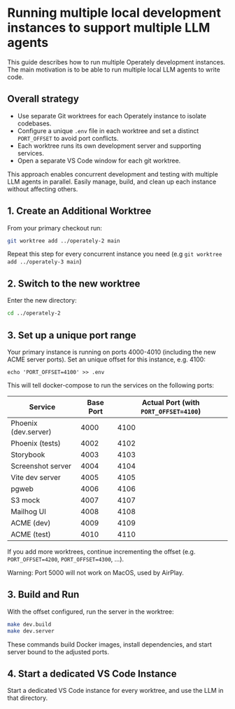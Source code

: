# Running multiple local development instances to support multiple LLM agents

This guide describes how to run multiple Operately development instances.
The main motivation is to be able to run multiple local LLM agents to write code.

## Overall strategy

- Use separate Git worktrees for each Operately instance to isolate codebases.
- Configure a unique `.env` file in each worktree and set a distinct `PORT_OFFSET` to avoid port conflicts.
- Each worktree runs its own development server and supporting services.
- Open a separate VS Code window for each git worktree.

This approach enables concurrent development and testing with multiple
LLM agents in parallel. Easily manage, build, and clean up each instance
without affecting others.

## 1. Create an Additional Worktree

From your primary checkout run:

```bash
git worktree add ../operately-2 main
```

Repeat this step for every concurrent instance you need (e.g `git worktree add ../operately-3 main`)

## 2. Switch to the new worktree

Enter the new directory:

```bash
cd ../operately-2
```

## 3. Set up a unique port range

Your primary instance is running on ports 4000-4010 (including the new ACME server ports). Set an unique offset for this instance, e.g. 4100:

```
echo 'PORT_OFFSET=4100' >> .env
```

This will tell docker-compose to run the services on the following ports:

| Service              | Base Port | Actual Port (with `PORT_OFFSET=4100`) |
| -------------------- | --------- | ------------------------------------- |
| Phoenix (dev.server) | 4000      | 4100                                  |
| Phoenix (tests)      | 4002      | 4102                                  |
| Storybook            | 4003      | 4103                                  |
| Screenshot server    | 4004      | 4104                                  |
| Vite dev server      | 4005      | 4105                                  |
| pgweb                | 4006      | 4106                                  |
| S3 mock              | 4007      | 4107                                  |
| Mailhog UI           | 4008      | 4108                                  |
| ACME (dev)           | 4009      | 4109                                  |
| ACME (test)          | 4010      | 4110                                  |

If you add more worktrees, continue incrementing the offset (e.g. `PORT_OFFSET=4200`, `PORT_OFFSET=4300`, …).

Warning: Port 5000 will not work on MacOS, used by AirPlay.

## 3. Build and Run

With the offset configured, run the server in the worktree:

```bash
make dev.build
make dev.server
```

These commands build Docker images, install dependencies, and start server bound to the
adjusted ports.

## 4. Start a dedicated VS Code Instance

Start a dedicated VS Code instance for every worktree, and use the LLM in that directory.
